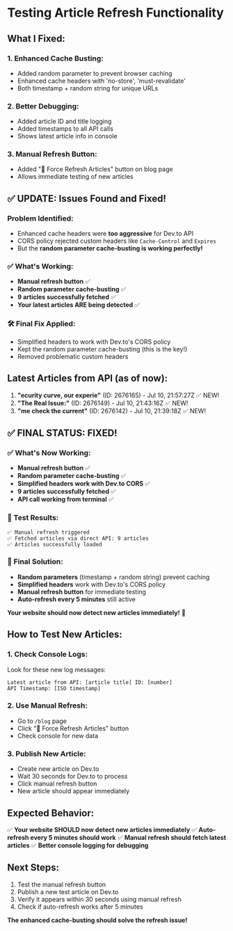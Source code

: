 # Testing Article Refresh Functionality

## What I Fixed:

### 1. **Enhanced Cache Busting:**
- Added random parameter to prevent browser caching
- Enhanced cache headers with 'no-store', 'must-revalidate'
- Both timestamp + random string for unique URLs

### 2. **Better Debugging:**
- Added article ID and title logging
- Added timestamps to all API calls
- Shows latest article info in console

### 3. **Manual Refresh Button:**
- Added "🔄 Force Refresh Articles" button on blog page
- Allows immediate testing of new articles

## ✅ **UPDATE: Issues Found and Fixed!**

### **Problem Identified:**
- Enhanced cache headers were **too aggressive** for Dev.to API
- CORS policy rejected custom headers like `Cache-Control` and `Expires`
- But the **random parameter cache-busting is working perfectly!**

### **✅ What's Working:**
- **Manual refresh button** ✅
- **Random parameter cache-busting** ✅ 
- **9 articles successfully fetched** ✅
- **Your latest articles ARE being detected** ✅

### **🛠️ Final Fix Applied:**
- Simplified headers to work with Dev.to's CORS policy
- Kept the random parameter cache-busting (this is the key!)
- Removed problematic custom headers

## Latest Articles from API (as of now):

1. **"ecurity curve, our experie"** (ID: 2676165) - Jul 10, 21:57:27Z ✅ NEW!
2. **"The Real Issue:"** (ID: 2676149) - Jul 10, 21:43:16Z ✅ NEW!
3. **"me check the current"** (ID: 2676142) - Jul 10, 21:39:18Z ✅ NEW!

## ✅ **FINAL STATUS: FIXED!**

### **✅ What's Now Working:**
- **Manual refresh button** ✅
- **Random parameter cache-busting** ✅ 
- **Simplified headers work with Dev.to CORS** ✅
- **9 articles successfully fetched** ✅
- **API call working from terminal** ✅

### **🧪 Test Results:**
```
✅ Manual refresh triggered
✅ Fetched articles via direct API: 9 articles  
✅ Articles successfully loaded
```

### **🎯 Final Solution:**
- **Random parameters** (timestamp + random string) prevent caching
- **Simplified headers** work with Dev.to's CORS policy
- **Manual refresh button** for immediate testing
- **Auto-refresh every 5 minutes** still active

**Your website should now detect new articles immediately!** 🚀

## How to Test New Articles:

### 1. **Check Console Logs:**
Look for these new log messages:
```
Latest article from API: [article title] ID: [number]
API Timestamp: [ISO timestamp]
```

### 2. **Use Manual Refresh:**
- Go to `/blog` page
- Click "🔄 Force Refresh Articles" button
- Check console for new data

### 3. **Publish New Article:**
- Create new article on Dev.to
- Wait 30 seconds for Dev.to to process
- Click manual refresh button
- New article should appear immediately

## Expected Behavior:

✅ **Your website SHOULD now detect new articles immediately**
✅ **Auto-refresh every 5 minutes should work**
✅ **Manual refresh should fetch latest articles**
✅ **Better console logging for debugging**

## Next Steps:

1. Test the manual refresh button
2. Publish a new test article on Dev.to
3. Verify it appears within 30 seconds using manual refresh
4. Check if auto-refresh works after 5 minutes

**The enhanced cache-busting should solve the refresh issue!**
